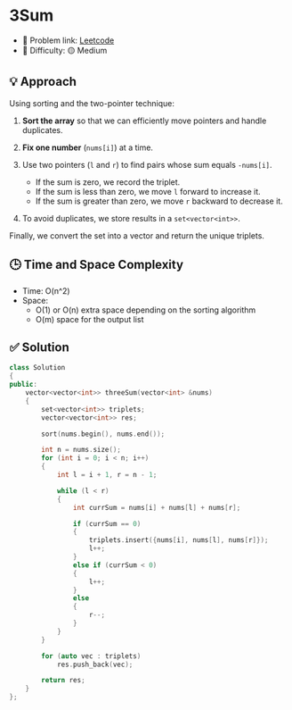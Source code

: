 # 3Sum

- 🧩 Problem link: [Leetcode](https://leetcode.com/problems/3sum/description/)
- 🚦 Difficulty: 🟡 Medium

## 💡 Approach

Using sorting and the two-pointer technique:

1. **Sort the array** so that we can efficiently move pointers and handle duplicates.
2. **Fix one number** (`nums[i]`) at a time.
3. Use two pointers (`l` and `r`) to find pairs whose sum equals `-nums[i]`.

   - If the sum is zero, we record the triplet.
   - If the sum is less than zero, we move `l` forward to increase it.
   - If the sum is greater than zero, we move `r` backward to decrease it.

4. To avoid duplicates, we store results in a `set<vector<int>>`.

Finally, we convert the set into a vector and return the unique triplets.

## 🕒 Time and Space Complexity

- Time: O(n^2)
- Space:
  - O(1) or O(n) extra space depending on the sorting algorithm
  - O(m) space for the output list

## ✅ Solution

```cpp
class Solution
{
public:
    vector<vector<int>> threeSum(vector<int> &nums)
    {
        set<vector<int>> triplets;
        vector<vector<int>> res;

        sort(nums.begin(), nums.end());

        int n = nums.size();
        for (int i = 0; i < n; i++)
        {
            int l = i + 1, r = n - 1;

            while (l < r)
            {
                int currSum = nums[i] + nums[l] + nums[r];

                if (currSum == 0)
                {
                    triplets.insert({nums[i], nums[l], nums[r]});
                    l++;
                }
                else if (currSum < 0)
                {
                    l++;
                }
                else
                {
                    r--;
                }
            }
        }

        for (auto vec : triplets)
            res.push_back(vec);

        return res;
    }
};
```
